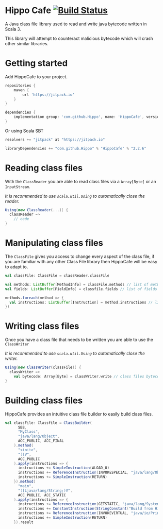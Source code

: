 # Hippo Cafe [![Build Status](https://travis-ci.com/Hippo/HippoCafe.svg?branch=master)](https://travis-ci.com/Hippo/HippoCafe)
A Java class file library used to read and write java bytecode written in Scala 3.

This library will attempt to counteract malicious bytecode which will crash other similar libraries.


# Getting started

Add HippoCafe to your project.

```groovy
repositories {
    maven {
        url 'https://jitpack.io'
    }
}
```

```groovy
dependencies {
    implementation group: 'com.github.Hippo', name: 'HippoCafe', version: '2.2.6'
}
```

Or using Scala SBT

```scala
resolvers += "jitpack" at "https://jitpack.io"

libraryDependencies += "com.github.Hippo" % "HippoCafe" % "2.2.6"
```

# Reading class files

With the `ClassReader` you are able to read class files via a `Array[Byte]` or an `InputStream`.

*It is recommended to use `scala.util.Using` to automatically close the reader.*
```scala
Using(new ClassReader(...)) {
  classReader =>
    // code
}
```

# Manipulating class files

The `ClassFile` gives you access to change every aspect of the class file, if you are familiar with any other Class File library then HippoCafe will be easy to adapt to.

```scala
val classFile: ClassFile = classReader.classFile

val methods: ListBuffer[MethodInfo] = classFile.methods // list of methods
val fields: ListBuffer[FieldInfo] = classfile.fields // list of fields

methods.foreach(method => {
  val instructions: ListBuffer[Instruction] = method.instructions // list of method instructions
})
```

# Writing class files

Once you have a class file that needs to be written you are able to use the `ClassWriter`

*It is recommended to use `scala.util.Using` to automatically close the writer.*

```scala
Using(new ClassWriter(classFile)) {
  classWriter =>
    val bytecode: Array[Byte] = classWriter.write // class files bytecode
}
```

# Building class files

HippoCafe provides an intuitive class file builder to easily build class files.

```scala
val classFile: Classfile = ClassBuilder(
      SE8,
      "MyClass",
      "java/lang/Object",
      ACC_PUBLIC, ACC_FINAL
    ).method(
      "<init>",
      "()V",
      ACC_PUBLIC
    ).apply(instructions => {
      instructions += SimpleInstruction(ALOAD_0)
      instructions += ReferenceInstruction(INVOKESPECIAL, "java/lang/Object", "<init>", "()V")
      instructions += SimpleInstruction(RETURN)
    }).method(
      "main",
      "([Ljava/lang/String;)V",
      ACC_PUBLIC, ACC_STATIC
    ).apply(instructions => {
      instructions += ReferenceInstruction(GETSTATIC, "java/lang/System", "out", "Ljava/io/PrintStream;")
      instructions += ConstantInstruction(StringConstant("Build from HippoCafe class builder!"))
      instructions += ReferenceInstruction(INVOKEVIRTUAL, "java/io/PrintStream", "println", "(Ljava/lang/String;)V")
      instructions += SimpleInstruction(RETURN)
    }).result
```
